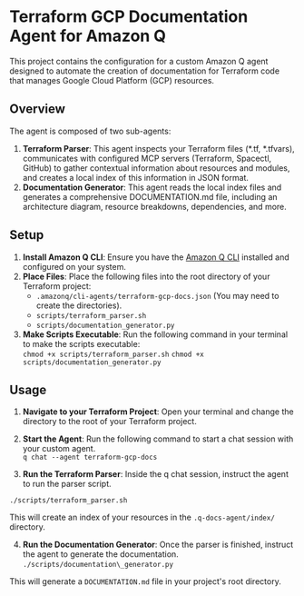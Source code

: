 # **Terraform GCP Documentation Agent for Amazon Q**

This project contains the configuration for a custom Amazon Q agent designed to automate the creation of documentation for Terraform code that manages Google Cloud Platform (GCP) resources.

## **Overview**

The agent is composed of two sub-agents:

1. **Terraform Parser**: This agent inspects your Terraform files (\*.tf, \*.tfvars), communicates with configured MCP servers (Terraform, Spacectl, GitHub) to gather contextual information about resources and modules, and creates a local index of this information in JSON format.  
2. **Documentation Generator**: This agent reads the local index files and generates a comprehensive DOCUMENTATION.md file, including an architecture diagram, resource breakdowns, dependencies, and more.

## **Setup**

1. **Install Amazon Q CLI**: Ensure you have the [Amazon Q CLI](https://www.google.com/search?q=https://docs.aws.amazon.com/amazonq/latest/qdeveloper-ug/q-cli-installing.html) installed and configured on your system.  
2. **Place Files**: Place the following files into the root directory of your Terraform project:  
   * `.amazonq/cli-agents/terraform-gcp-docs.json` (You may need to create the directories).  
   * `scripts/terraform_parser.sh`  
   * `scripts/documentation_generator.py`  
3. **Make Scripts Executable**: Run the following command in your terminal to make the scripts executable:  
   `chmod +x scripts/terraform_parser.sh`
   `chmod +x scripts/documentation_generator.py`

## **Usage**

1. **Navigate to your Terraform Project**: Open your terminal and change the directory to the root of your Terraform project.  
2. **Start the Agent**: Run the following command to start a chat session with your custom agent.  
   `q chat --agent terraform-gcp-docs`

3. **Run the Terraform Parser**: 
Inside the q chat session, instruct the agent to run the parser script.

`./scripts/terraform_parser.sh`

This will create an index of your resources in the `.q-docs-agent/index/` directory.  

4. **Run the Documentation Generator**: 
Once the parser is finished, instruct the agent to generate the documentation.  
`./scripts/documentation\_generator.py`

This will generate a `DOCUMENTATION.md` file in your project's root directory.
